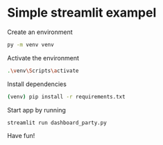 # Simple streamlit exampel

Create an environment
```bash
py -m venv venv
```

Activate the environment
```bash
.\venv\Scripts\activate
```
Install dependencies
```bash
(venv) pip install -r requirements.txt
```

Start app by running
```bash
streamlit run dashboard_party.py
```

  Have fun!



